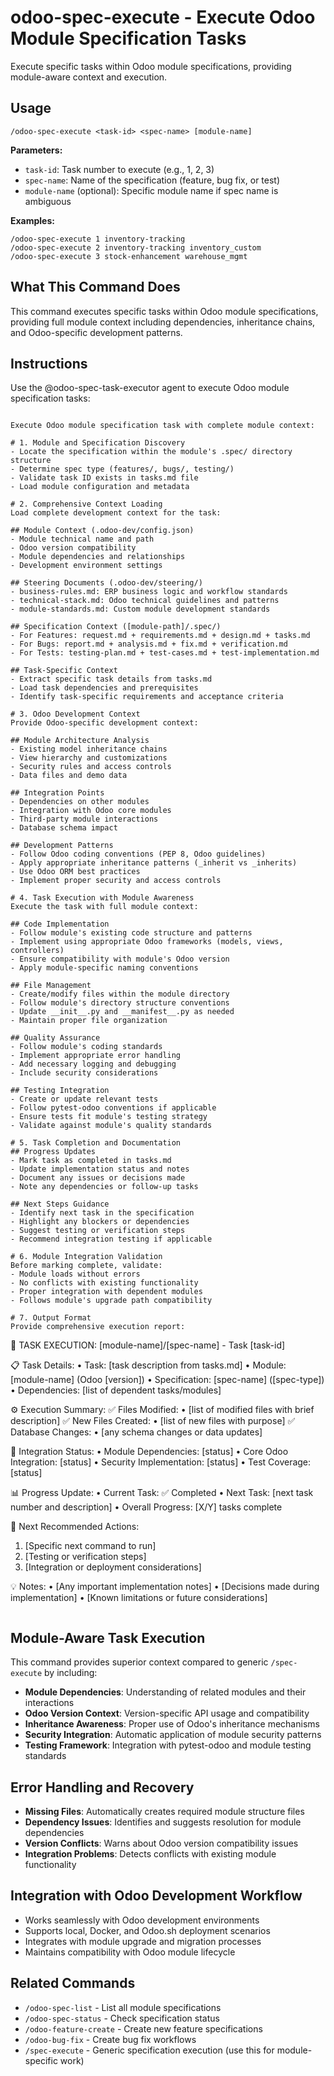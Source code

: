 # odoo-spec-execute - Execute Odoo Module Specification Tasks

Execute specific tasks within Odoo module specifications, providing module-aware context and execution.

## Usage

```
/odoo-spec-execute <task-id> <spec-name> [module-name]
```

**Parameters:**
- `task-id`: Task number to execute (e.g., 1, 2, 3)
- `spec-name`: Name of the specification (feature, bug fix, or test)
- `module-name` (optional): Specific module name if spec name is ambiguous

**Examples:**
```
/odoo-spec-execute 1 inventory-tracking
/odoo-spec-execute 2 inventory-tracking inventory_custom
/odoo-spec-execute 3 stock-enhancement warehouse_mgmt
```

## What This Command Does

This command executes specific tasks within Odoo module specifications, providing full module context including dependencies, inheritance chains, and Odoo-specific development patterns.

## Instructions

Use the @odoo-spec-task-executor agent to execute Odoo module specification tasks:

```

Execute Odoo module specification task with complete module context:

# 1. Module and Specification Discovery
- Locate the specification within the module's .spec/ directory structure
- Determine spec type (features/, bugs/, testing/)
- Validate task ID exists in tasks.md file
- Load module configuration and metadata

# 2. Comprehensive Context Loading
Load complete development context for the task:

## Module Context (.odoo-dev/config.json)
- Module technical name and path
- Odoo version compatibility
- Module dependencies and relationships
- Development environment settings

## Steering Documents (.odoo-dev/steering/)
- business-rules.md: ERP business logic and workflow standards
- technical-stack.md: Odoo technical guidelines and patterns
- module-standards.md: Custom module development standards

## Specification Context ([module-path]/.spec/)
- For Features: request.md + requirements.md + design.md + tasks.md
- For Bugs: report.md + analysis.md + fix.md + verification.md
- For Tests: testing-plan.md + test-cases.md + test-implementation.md

## Task-Specific Context
- Extract specific task details from tasks.md
- Load task dependencies and prerequisites
- Identify task-specific requirements and acceptance criteria

# 3. Odoo Development Context
Provide Odoo-specific development context:

## Module Architecture Analysis
- Existing model inheritance chains
- View hierarchy and customizations
- Security rules and access controls
- Data files and demo data

## Integration Points
- Dependencies on other modules
- Integration with Odoo core modules
- Third-party module interactions
- Database schema impact

## Development Patterns
- Follow Odoo coding conventions (PEP 8, Odoo guidelines)
- Apply appropriate inheritance patterns (_inherit vs _inherits)
- Use Odoo ORM best practices
- Implement proper security and access controls

# 4. Task Execution with Module Awareness
Execute the task with full module context:

## Code Implementation
- Follow module's existing code structure and patterns
- Implement using appropriate Odoo frameworks (models, views, controllers)
- Ensure compatibility with module's Odoo version
- Apply module-specific naming conventions

## File Management
- Create/modify files within the module directory
- Follow module's directory structure conventions
- Update __init__.py and __manifest__.py as needed
- Maintain proper file organization

## Quality Assurance
- Follow module's coding standards
- Implement appropriate error handling
- Add necessary logging and debugging
- Include security considerations

## Testing Integration
- Create or update relevant tests
- Follow pytest-odoo conventions if applicable
- Ensure tests fit module's testing strategy
- Validate against module's quality standards

# 5. Task Completion and Documentation
## Progress Updates
- Mark task as completed in tasks.md
- Update implementation status and notes
- Document any issues or decisions made
- Note any dependencies or follow-up tasks

## Next Steps Guidance
- Identify next task in the specification
- Highlight any blockers or dependencies
- Suggest testing or verification steps
- Recommend integration testing if applicable

# 6. Module Integration Validation
Before marking complete, validate:
- Module loads without errors
- No conflicts with existing functionality
- Proper integration with dependent modules
- Follows module's upgrade path compatibility

# 7. Output Format
Provide comprehensive execution report:

```
🚀 TASK EXECUTION: [module-name]/[spec-name] - Task [task-id]

📋 Task Details:
   • Task: [task description from tasks.md]
   • Module: [module-name] (Odoo [version])
   • Specification: [spec-name] ([spec-type])
   • Dependencies: [list of dependent tasks/modules]

⚙️ Execution Summary:
   ✅ Files Modified:
      • [list of modified files with brief description]
   ✅ New Files Created:
      • [list of new files with purpose]
   ✅ Database Changes:
      • [any schema changes or data updates]

🔗 Integration Status:
   • Module Dependencies: [status]
   • Core Odoo Integration: [status]
   • Security Implementation: [status]
   • Test Coverage: [status]

📊 Progress Update:
   • Current Task: ✅ Completed
   • Next Task: [next task number and description]
   • Overall Progress: [X/Y] tasks complete

🎯 Next Recommended Actions:
   1. [Specific next command to run]
   2. [Testing or verification steps]
   3. [Integration or deployment considerations]

💡 Notes:
   • [Any important implementation notes]
   • [Decisions made during implementation]
   • [Known limitations or future considerations]
```
```

## Module-Aware Task Execution

This command provides superior context compared to generic `/spec-execute` by including:

- **Module Dependencies**: Understanding of related modules and their interactions
- **Odoo Version Context**: Version-specific API usage and compatibility
- **Inheritance Awareness**: Proper use of Odoo's inheritance mechanisms
- **Security Integration**: Automatic application of module security patterns
- **Testing Framework**: Integration with pytest-odoo and module testing standards

## Error Handling and Recovery

- **Missing Files**: Automatically creates required module structure files
- **Dependency Issues**: Identifies and suggests resolution for module dependencies
- **Version Conflicts**: Warns about Odoo version compatibility issues
- **Integration Problems**: Detects conflicts with existing module functionality

## Integration with Odoo Development Workflow

- Works seamlessly with Odoo development environments
- Supports local, Docker, and Odoo.sh deployment scenarios
- Integrates with module upgrade and migration processes
- Maintains compatibility with Odoo module lifecycle

## Related Commands

- `/odoo-spec-list` - List all module specifications
- `/odoo-spec-status` - Check specification status
- `/odoo-feature-create` - Create new feature specifications
- `/odoo-bug-fix` - Create bug fix workflows
- `/spec-execute` - Generic specification execution (use this for module-specific work)